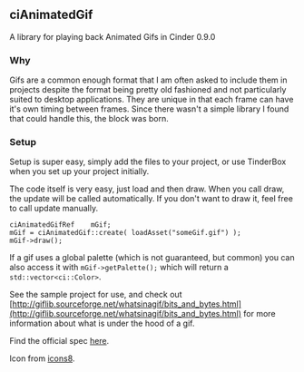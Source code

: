 ## ciAnimatedGif
A library for playing back Animated Gifs in Cinder 0.9.0

### Why
Gifs are a common enough format that I am often asked to include them in projects despite the format being pretty old fashioned and not particularly suited to desktop applications.  They are unique in that each frame can have it's own timing between frames. Since there wasn't a simple library I found that could handle this, the block was born.

### Setup
Setup is super easy, simply add the files to your project, or use TinderBox when you set up your project initially.

The code itself is very easy, just load and then draw.  When you call draw, the update will be called automatically.  If you don't want to draw it, feel free to call update manually.

```
ciAnimatedGifRef    mGif;
mGif = ciAnimatedGif::create( loadAsset("someGif.gif") );
mGif->draw();
```

If a gif uses a global palette (which is not guaranteed, but common) you can also access it with `mGif->getPalette();` which will return a `std::vector<ci::Color>`.

See the sample project for use, and check out [http://giflib.sourceforge.net/whatsinagif/bits_and_bytes.html](http://giflib.sourceforge.net/whatsinagif/bits_and_bytes.html) for more information about what is under the hood of a gif.

Find the official spec [here](https://www.w3.org/Graphics/GIF/spec-gif89a.txt).

Icon from [icons8](https://icons8.com/).